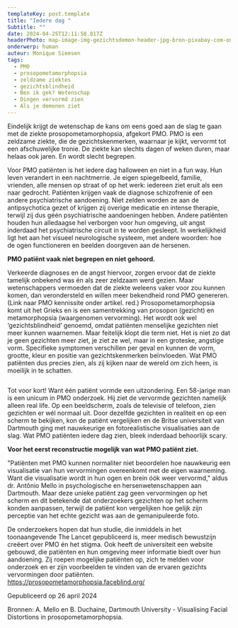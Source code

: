 ```yaml
---
templateKey: post.template
title: "Iedere dag "
Subtitle: ""
date: 2024-04-25T12:11:58.817Z
headerPhoto: map-image-img-gezichtsdemon-header-jpg-bron-pixabay-com-onderschrift-pmo-header
onderwerp: human
auteur: Monique Siemsen
tags:
  - PMO
  - prosopometamorphopsia
  - zeldzame ziektes
  - gezichtsblindheid
  - Ben ik gek? Wetenschap
  - Dingen vervormd zien
  - Als je demonen ziet
---
```

Eindelijk krijgt de wetenschap de kans om eens goed aan de slag te gaan met de ziekte prosopometamorphopsia, afgekort PMO. PMO is een zeldzame ziekte, die de gezichtskenmerken, waarnaar je kijkt, vervormt tot een afschuwelijke tronie. De ziekte kan slechts dagen of weken duren, maar helaas ook jaren. En wordt slecht begrepen.

Voor PMO patiënten is het iedere dag halloween en niet in a fun way. Hun leven verandert in een nachtmerrie. Je eigen spiegelbeeld, familie, vrienden, alle mensen op straat of op het werk: iedereen ziet eruit als een naar gedrocht. Patiënten krijgen vaak de diagnose schizofrenie of een andere psychiatrische aandoening. Niet zelden worden ze aan de antipsychotica gezet of krijgen zij overige medicatie en intense therapie, terwijl zij dus géén psychiatrische aandoeningen hebben. Andere patiënten houden hun alledaagse hel verborgen voor hun omgeving, uit angst inderdaad het psychiatrische circuit in te worden gesleept. In werkelijkheid ligt het aan het visueel neurologische systeem, met andere woorden: hoe de ogen functioneren en beelden doorgeven aan de hersenen.

**PMO patiënt vaak niet begrepen en niet gehoord.**

Verkeerde diagnoses en de angst hiervoor, zorgen ervoor dat de ziekte tamelijk onbekend was én als zeer zeldzaam werd gezien. Maar wetenschappers vermoeden dat de ziekte weleens vaker voor zou kunnen komen, dan verondersteld en willen meer bekendheid rond PMO genereren. (Link naar PMO kennissite onder artikel. red.) Prosopometamorphopsia komt uit het Grieks en is een samentrekking van prosopon (gezicht) en metamorphopsia (waargenomen vervorming). Het wordt ook wel ‘gezichtsblindheid’ genoemd, omdat patiënten menselijke gezichten niet meer kunnen waarnemen. Maar feitelijk klopt die term niet. Het is niet zo dat je geen gezichten meer ziet, je ziet ze wel, maar in een groteske, angstige vorm. Specifieke symptomen verschillen per geval en kunnen de vorm, grootte, kleur en positie van gezichtskenmerken beïnvloeden. Wat PMO patiënten dus precies zien, als zij kijken naar de wereld om zich heen, is moeilijk in te schatten.

![]()

Tot voor kort! Want één patiënt vormde een uitzondering. Een 58-jarige man is een unicum in PMO onderzoek. Hij ziet de vervormde gezichten namelijk alleen real life. Op een beeldscherm, zoals de televisie of telefoon, zien gezichten er wél normaal uit. Door dezelfde gezichten in realiteit en op een scherm te bekijken, kon de patiënt vergelijken en de Britse universiteit van Dartmouth ging met nauwkeurige en fotorealistische visualisaties aan de slag. Wat PMO patiënten iedere dag zien, bleek inderdaad behoorlijk scary. 



**Voor het eerst reconstructie mogelijk van wat PMO patiënt ziet.**

"Patiënten met PMO kunnen normaliter niet beoordelen hoe nauwkeurig een visualisatie van hun vervormingen overeenkomt met de eigen waarneming. Want die visualisatie wordt in hun ogen en brein óók weer vervormd," aldus dr. Antônio Mello in psychologische en hersenwetenschappen aan Dartmouth. Maar deze unieke patiënt zag geen vervormingen op het scherm en dit betekende dat onderzoekers gezichten op het scherm konden aanpassen, terwijl de patiënt kon vergelijken hoe gelijk zijn perceptie van het echte gezicht was aan de gemanipuleerde foto. 

De onderzoekers hopen dat hun studie, die inmiddels in het toonaangevende The Lancet gepubliceerd is, meer medisch bewustzijn creëert over PMO én het stigma. Ook heeft de universiteit een website gebouwd, die patiënten en hun omgeving meer informatie biedt over hun aandoening. Zij roepen mogelijke patiënten op, zich te melden voor onderzoek en er zijn voorbeelden te vinden van de ervaren gezichts vervormingen door patiënten.  <https://prosopometamorphopsia.faceblind.org/>



Gepubliceerd op 26 april 2024

Bronnen: A. Mello en B. Duchaine, Dartmouth University - Visualising Facial Distortions in prosopometamorphopsia.